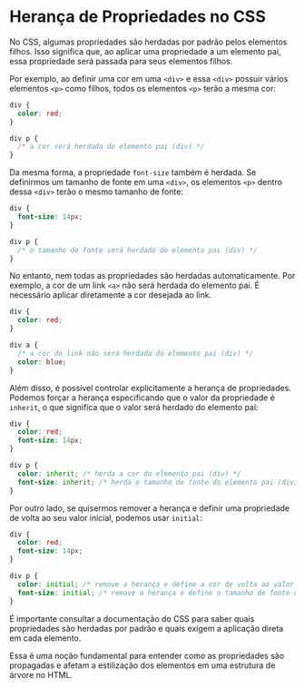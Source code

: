 # Herança de Propriedades no CSS

No CSS, algumas propriedades são herdadas por padrão pelos elementos filhos. Isso significa que, ao aplicar uma propriedade a um elemento pai, essa propriedade será passada para seus elementos filhos.

Por exemplo, ao definir uma cor em uma ``<div>`` e essa ``<div>`` possuir vários elementos ``<p>`` como filhos, todos os elementos ``<p>`` terão a mesma cor:

```css
div {
  color: red;
}

div p {
  /* a cor será herdada do elemento pai (div) */
}
```

Da mesma forma, a propriedade ``font-size`` também é herdada. Se definirmos um tamanho de fonte em uma ``<div>``, os elementos ``<p>`` dentro dessa ``<div>`` terão o mesmo tamanho de fonte:

```css
div {
  font-size: 14px;
}

div p {
  /* o tamanho de fonte será herdado do elemento pai (div) */
}
```

No entanto, nem todas as propriedades são herdadas automaticamente. Por exemplo, a cor de um link ``<a>`` não será herdada do elemento pai. É necessário aplicar diretamente a cor desejada ao link.

```css
div {
  color: red;
}

div a {
  /* a cor do link não será herdada do elemento pai (div) */
  color: blue;
}
```

Além disso, é possível controlar explicitamente a herança de propriedades. Podemos forçar a herança especificando que o valor da propriedade é ``inherit``, o que significa que o valor será herdado do elemento pai:

```css
div {
  color: red;
  font-size: 14px;
}

div p {
  color: inherit; /* herda a cor do elemento pai (div) */
  font-size: inherit; /* herda o tamanho de fonte do elemento pai (div) */
}
```

Por outro lado, se quisermos remover a herança e definir uma propriedade de volta ao seu valor inicial, podemos usar ``initial``:

```css
div {
  color: red;
  font-size: 14px;
}

div p {
  color: initial; /* remove a herança e define a cor de volta ao valor inicial */
  font-size: initial; /* remove a herança e define o tamanho de fonte de volta ao valor inicial */
}
```

É importante consultar a documentação do CSS para saber quais propriedades são herdadas por padrão e quais exigem a aplicação direta em cada elemento.

Essa é uma noção fundamental para entender como as propriedades são propagadas e afetam a estilização dos elementos em uma estrutura de árvore no HTML.